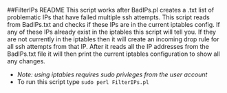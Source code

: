 ##FilterIPs README
This script works after BadIPs.pl creates a .txt list of problematic IPs that have failed multiple ssh attempts. 
This script reads from BadIPs.txt and checks if these IPs are in the current iptables config. If any of these IPs already exist in the iptables this script will tell you. If they are not currently in the iptables then it will create an incoming drop rule for all ssh attempts from that IP. After it reads all the IP addresses from the BadIPs.txt file it will then print the current iptables configuration to show all any changes.

 - <i> Note: using iptables requires sudo privleges from the user account </i>
  - To run this script type `sudo perl FilterIPs.pl`

